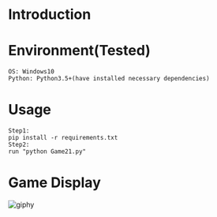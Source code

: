 # Introduction


# Environment(Tested)
```
OS: Windows10
Python: Python3.5+(have installed necessary dependencies)
```

# Usage
```
Step1:
pip install -r requirements.txt
Step2:
run "python Game21.py"
```

# Game Display
![giphy](effect/running.gif)